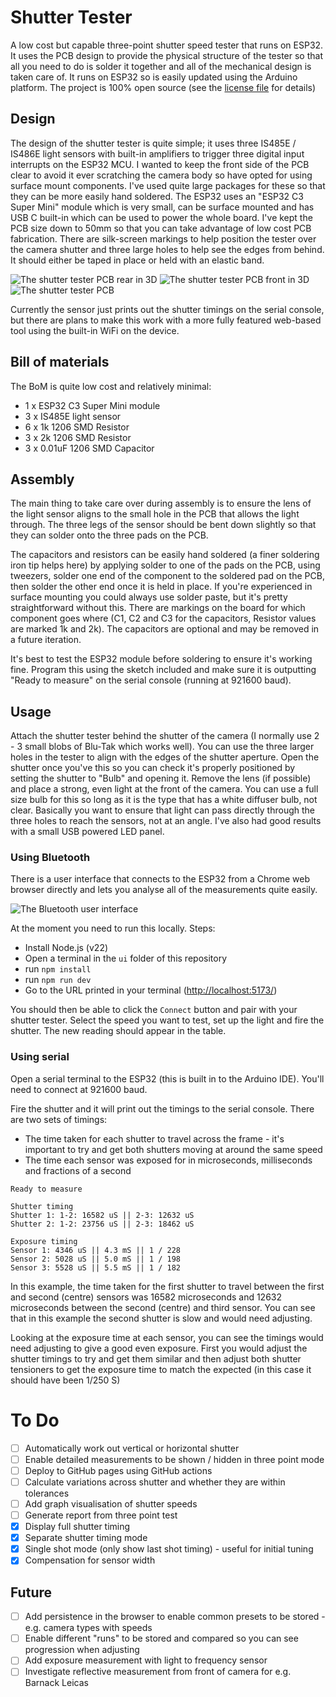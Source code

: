 # Shutter Tester

A low cost but capable three-point shutter speed tester that runs on ESP32. It uses the PCB design to provide the physical structure of the tester so that all you need to do is solder it together and all of the mechanical design is taken care of.
It runs on ESP32 so is easily updated using the Arduino platform. The project is 100% open source (see the [license file](LICENSE.md) for details)

## Design

The design of the shutter tester is quite simple; it uses three IS485E / IS486E light sensors with built-in amplifiers to trigger three digital input interrupts on the ESP32 MCU. I wanted to keep the front side of the PCB clear to avoid it ever scratching the camera body so have opted for using surface mount components. I've used quite large packages for these so that they can be more easily hand soldered. The ESP32 uses an "ESP32 C3 Super Mini" module which is very small, can be surface mounted and has USB C built-in which can be used to power the whole board. I've kept the PCB size down to 50mm so that you can take advantage of low cost PCB fabrication. There are silk-screen markings to help position the tester over the camera shutter and three large holes to help see the edges from behind. It should either be taped in place or held with an elastic band.

![The shutter tester PCB rear in 3D](./docs/images/rear-3d.jpg "The shutter tester PCB rear in 3D")
![The shutter tester PCB front in 3D](./docs/images/front-3d.jpg "The shutter tester PCB front in 3D")
![The shutter tester PCB](./docs/images/pcb.jpg "The shutter tester PCB")

Currently the sensor just prints out the shutter timings on the serial console, but there are plans to make this work with a more fully featured web-based tool using the built-in WiFi on the device.

## Bill of materials

The BoM is quite low cost and relatively minimal:

- 1 x ESP32 C3 Super Mini module
- 3 x IS485E light sensor
- 6 x 1k 1206 SMD Resistor
- 3 x 2k 1206 SMD Resistor
- 3 x 0.01uF 1206 SMD Capacitor

## Assembly

The main thing to take care over during assembly is to ensure the lens of the light sensor aligns to the small hole in the PCB that allows the light through. The three legs of the sensor should be bent down slightly so that they can solder onto the three pads on the PCB.

The capacitors and resistors can be easily hand soldered (a finer soldering iron tip helps here) by applying solder to one of the pads on the PCB, using tweezers, solder one end of the component to the soldered pad on the PCB, then solder the other end once it is held in place. If you're experienced in surface mounting you could always use solder paste, but it's pretty straightforward without this. There are markings on the board for which component goes where (C1, C2 and C3 for the capacitors, Resistor values are marked 1k and 2k). The capacitors are optional and may be removed in a future iteration.

It's best to test the ESP32 module before soldering to ensure it's working fine. Program this using the sketch included and make sure it is outputting "Ready to measure" on the serial console (running at 921600 baud).

## Usage

Attach the shutter tester behind the shutter of the camera (I normally use 2 - 3 small blobs of Blu-Tak which works well). You can use the three larger holes in the tester to align with the edges of the shutter aperture. Open the shutter once you've this so you can check it's properly positioned by setting the shutter to "Bulb" and opening it. Remove the lens (if possible) and place a strong, even light at the front of the camera. You can use a full size bulb for this so long as it is the type that has a white diffuser bulb, not clear. Basically you want to ensure that light can pass directly through the three holes to reach the sensors, not at an angle. I've also had good results with a small USB powered LED panel.

### Using Bluetooth

There is a user interface that connects to the ESP32 from a Chrome web browser directly and lets you analyse all of the measurements quite easily.

![The Bluetooth user interface](./docs/images/ui.jpg "The Bluetooth user interface")

At the moment you need to run this locally. Steps:

- Install Node.js (v22)
- Open a terminal in the `ui` folder of this repository
- run `npm install`
- run `npm run dev`
- Go to the URL printed in your terminal ([http://localhost:5173/](http://localhost:5173/))

You should then be able to click the `Connect` button and pair with your shutter tester. Select the speed you want to test, set up the light and fire the shutter. The new reading should appear in the table.

### Using serial

Open a serial terminal to the ESP32 (this is built in to the Arduino IDE). You'll need to connect at 921600 baud.

Fire the shutter and it will print out the timings to the serial console. There are two sets of timings:

- The time taken for each shutter to travel across the frame - it's important to try and get both shutters moving at around the same speed
- The time each sensor was exposed for in microseconds, milliseconds and fractions of a second

```
Ready to measure

Shutter timing
Shutter 1: 1-2: 16582 uS || 2-3: 12632 uS
Shutter 2: 1-2: 23756 uS || 2-3: 18462 uS

Exposure timing
Sensor 1: 4346 uS || 4.3 mS || 1 / 228
Sensor 2: 5028 uS || 5.0 mS || 1 / 198
Sensor 3: 5528 uS || 5.5 mS || 1 / 182
```

In this example, the time taken for the first shutter to travel between the first and second (centre) sensors was 16582 microseconds and 12632 microseconds between the second (centre) and third sensor. You can see that in this example the second shutter is slow and would need adjusting.

Looking at the exposure time at each sensor, you can see the timings would need adjusting to give a good even exposure. First you would adjust the shutter timings to try and get them similar and then adjust both shutter tensioners to get the exposure time to match the expected (in this case it should have been 1/250 S)

# To Do

- [ ] Automatically work out vertical or horizontal shutter
- [ ] Enable detailed measurements to be shown / hidden in three point mode
- [ ] Deploy to GitHub pages using GitHub actions
- [ ] Calculate variations across shutter and whether they are within tolerances
- [ ] Add graph visualisation of shutter speeds
- [ ] Generate report from three point test
- [x] Display full shutter timing
- [x] Separate shutter timing mode
- [x] Single shot mode (only show last shot timing) - useful for initial tuning
- [x] Compensation for sensor width

## Future

- [ ] Add persistence in the browser to enable common presets to be stored - e.g. camera types with speeds
- [ ] Enable different "runs" to be stored and compared so you can see progression when adjusting
- [ ] Add exposure measurement with light to frequency sensor
- [ ] Investigate reflective measurement from front of camera for e.g. Barnack Leicas
